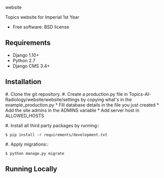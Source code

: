 website

Topics website for Imperial 1st Year

* Free software: BSD license

Requirements
------------

* Django 1.10+
* Python 2.7
* Django CMS 3.4+

Installation
----------------------------

#. Clone the git repository.
#. Create a production.py file in Topics-AI-Radiology/website/website/settings by copying what's in the example_production.py
    * Fill database details in the file you just created
    * Add the site admins in the ADMINS variable
    * Add server host in ALLOWED_HOSTS

#. Install all third party packages by running::

    $ pip install -r requirements/development.txt

#. Apply migrations::

    $ python manage.py migrate

Running Locally
----------------------------
